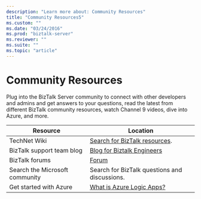 ```yaml
---
description: "Learn more about: Community Resources"
title: "Community Resources5"
ms.custom: ""
ms.date: "03/24/2016"
ms.prod: "biztalk-server"
ms.reviewer: ""
ms.suite: ""
ms.topic: "article"
---
```

# Community Resources
Plug into the BizTalk Server community to connect with other developers and admins and get answers to your questions, read the latest from different BizTalk community resources, watch Channel 9 videos, dive into Azure, and more.

|Resource|Location|
|--------------|--------------|
|TechNet Wiki|[Search for BizTalk resources](https://social.technet.microsoft.com/wiki).|
|BizTalk support team blog|[Blog for Biztalk Engineers](/archive/blogs/biztalkcpr/)|
|BizTalk forums|[Forum](https://social.msdn.microsoft.com/Forums/home?forum=biztalkgeneral)|
|Search the Microsoft community|Search for BizTalk questions and discussions.|
|Get started with Azure|[What is Azure Logic Apps?](/azure/logic-apps/logic-apps-overview)|
